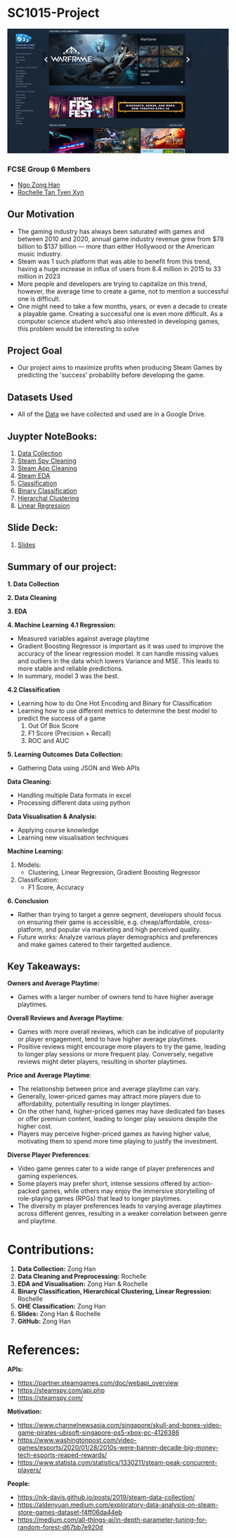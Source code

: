 # SC1015-Project
![alt text](https://github.com/nahgoone/SC1015-Project/blob/main/Steam.png "Steam")
### FCSE Group 6 Members
- [Ngo Zong Han](https://github.com/nahgoone)
- [Rochelle Tan Tyen Xyn](https://github.com/Rosheru)

## Our Motivation
- The gaming industry has always been saturated with games and between 2010 and 2020, annual game industry revenue grew from $78 billion to $137 billion — more than either Hollywood or the American music industry.
- Steam was 1 such platform that was able to benefit from this trend, having a huge increase in influx of users from 8.4 million in 2015 to 33 million in 2023
- More people and developers are trying to capitalize on this trend, however, the average time to create a game, not to mention a successful one is difficult.
- One might need to take a few months, years, or even a decade to create a playable game. Creating a successful one is even more difficult. As a computer science student who’s also interested in developing games, this problem would be interesting to solve

## Project Goal
- Our project aims to maximize profits when producing Steam Games by predicting the 'success' probability before developing the game.

## Datasets Used
- All of the [Data](https://drive.google.com/drive/folders/1pe-xQLG2WaZTIf8NbjC5G2nqP5fd9vBy) we have collected and used are in a Google Drive.

## Juypter NoteBooks:
1. [Data Collection](https://github.com/nahgoone/SC1015-Project/blob/main/Steam%20Data%20Collection.ipynb)
2. [Steam Spy Cleaning](https://github.com/nahgoone/SC1015-Project/blob/main/Steam%20Spy%20Cleaning.ipynb)
3. [Steam App Cleaning](https://github.com/nahgoone/SC1015-Project/blob/main/Steam%20App%20Cleaning.ipynb)
4. [Steam EDA](https://github.com/nahgoone/SC1015-Project/blob/main/Steam%20EDA.ipynb)
5. [Classification](https://github.com/nahgoone/SC1015-Project/blob/main/Classification.ipynb)
6. [Binary Classification](https://github.com/nahgoone/SC1015-Project/blob/main/Binary%20Classification.ipynb)
7. [Hierarchal Clustering](https://github.com/nahgoone/SC1015-Project/blob/main/Hierarchal%20Clustering.ipynb)
8. [Linear Regression](https://github.com/nahgoone/SC1015-Project/blob/main/Linear%20Regression.ipynb)

## Slide Deck: 
1. [Slides](https://github.com/nahgoone/SC1015-Project/blob/main/SC1015%20PPT%20Slides.pdf)


## Summary of our project:
**1. Data Collection**

**2. Data Cleaning**

**3. EDA**

**4. Machine Learning**
**4.1 Regression:**
- Measured variables against average playtime
- Gradient Boosting Regressor is important as it was used to improve the accuracy of the linear regression model. It can handle missing values and outliers in the data which lowers Variance and MSE. This leads to more stable and reliable predictions.
- In summary, model 3 was the best.

**4.2 Classification**
- Learning how to do One Hot Encoding and Binary for Classification
- Learning how to use different metrics to determine the best model to predict the success of a game
  1. Out Of Box Score
  2. F1 Score (Precision + Recall)
  3. ROC and AUC

**5. Learning Outcomes**
**Data Collection:**
- Gathering Data using JSON and Web APIs

**Data Cleaning:**
- Handling multiple Data formats in excel
- Processing different data using python

**Data Visualisation & Analysis:**
- Applying course knowledge
- Learning new visualisation techniques

**Machine Learning:**
1. Models:
   - Clustering, Linear Regression, Gradient Boosting Regressor
2. Classification:
   - F1 Score, Accuracy

**6. Conclusion**
- Rather than trying to target a genre segment, developers should focus on ensuring their game is accessible, e.g. cheap/affordable, cross-platform, and popular via marketing and high perceived quality.
- Future works: Analyze various player demographics and preferences and make games catered to their targetted audience. 

## Key Takeaways: 
**Owners and Average Playtime:** 
- Games with a larger number of owners tend to have higher average playtimes. 

**Overall Reviews and Average Playtime**: 
- Games with more overall reviews, which can be indicative of popularity or player engagement, tend to have higher average playtimes. 
- Positive reviews might encourage more players to try the game, leading to longer play sessions or more frequent play. Conversely, negative reviews might deter players, resulting in shorter playtimes. 

**Price and Average Playtime**: 
- The relationship between price and average playtime can vary. 
- Generally, lower-priced games may attract more players due to affordability, potentially resulting in longer playtimes.  
- On the other hand, higher-priced games may have dedicated fan bases or offer premium content, leading to longer play sessions despite the higher cost. 
- Players may perceive higher-priced games as having higher value, motivating them to spend more time playing to justify the investment.

**Diverse Player Preferences**: 
- Video game genres cater to a wide range of player preferences and gaming experiences. 
- Some players may prefer short, intense sessions offered by action-packed games, while others may enjoy the immersive storytelling of role-playing games (RPGs) that lead to longer playtimes. 
- The diversity in player preferences leads to varying average playtimes across different genres, resulting in a weaker correlation between genre and playtime.

# Contributions:
1. **Data Collection:** Zong Han
2. **Data Cleaning and Preprocessing:** Rochelle
3. **EDA and Visualisation:** Zong Han & Rochelle
4. **Binary Classification, Hierarchical Clustering, Linear Regression:** Rochelle
5. **OHE Classification:** Zong Han
6. **Slides:** Zong Han & Rochelle
7. **GitHub:** Zong Han

# References:
**APIs:**
- https://partner.steamgames.com/doc/webapi_overview
- https://steamspy.com/api.php
- https://steamspy.com/

**Motivation:** 
- https://www.channelnewsasia.com/singapore/skull-and-bones-video-game-pirates-ubisoft-singapore-ps5-xbox-pc-4126386
- https://www.washingtonpost.com/video-games/esports/2020/01/28/2010s-were-banner-decade-big-money-tech-esports-reaped-rewards/
- https://www.statista.com/statistics/1330211/steam-peak-concurrent-players/

**People:** 
- https://nik-davis.github.io/posts/2019/steam-data-collection/
- https://aldenyuan.medium.com/exploratory-data-analysis-on-steam-store-games-dataset-f4ff06da44eb
- https://medium.com/all-things-ai/in-depth-parameter-tuning-for-random-forest-d67bb7e920d

